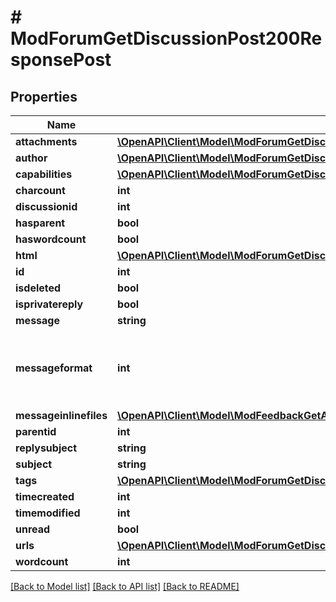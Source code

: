 # # ModForumGetDiscussionPost200ResponsePost

## Properties

Name | Type | Description | Notes
------------ | ------------- | ------------- | -------------
**attachments** | [**\OpenAPI\Client\Model\ModForumGetDiscussionPost200ResponsePostAttachmentsInner[]**](ModForumGetDiscussionPost200ResponsePostAttachmentsInner.md) |  |
**author** | [**\OpenAPI\Client\Model\ModForumGetDiscussionPost200ResponsePostAuthor**](ModForumGetDiscussionPost200ResponsePostAuthor.md) |  |
**capabilities** | [**\OpenAPI\Client\Model\ModForumGetDiscussionPost200ResponsePostCapabilities**](ModForumGetDiscussionPost200ResponsePostCapabilities.md) |  |
**charcount** | **int** | charcount | [optional]
**discussionid** | **int** | discussionid |
**hasparent** | **bool** | hasparent |
**haswordcount** | **bool** | haswordcount |
**html** | [**\OpenAPI\Client\Model\ModForumGetDiscussionPost200ResponsePostHtml**](ModForumGetDiscussionPost200ResponsePostHtml.md) |  | [optional]
**id** | **int** | id |
**isdeleted** | **bool** | isdeleted |
**isprivatereply** | **bool** | isprivatereply |
**message** | **string** | message |
**messageformat** | **int** | message format (1 &#x3D; HTML, 0 &#x3D; MOODLE, 2 &#x3D; PLAIN, or 4 &#x3D; MARKDOWN) |
**messageinlinefiles** | [**\OpenAPI\Client\Model\ModFeedbackGetAnalysis200ResponseItemsdataInnerItemItemfilesInner[]**](ModFeedbackGetAnalysis200ResponseItemsdataInnerItemItemfilesInner.md) |  | [optional]
**parentid** | **int** | parentid | [optional]
**replysubject** | **string** | replysubject |
**subject** | **string** | subject |
**tags** | [**\OpenAPI\Client\Model\ModForumGetDiscussionPost200ResponsePostTagsInner[]**](ModForumGetDiscussionPost200ResponsePostTagsInner.md) |  | [optional]
**timecreated** | **int** | timecreated |
**timemodified** | **int** | timemodified |
**unread** | **bool** | unread | [optional]
**urls** | [**\OpenAPI\Client\Model\ModForumGetDiscussionPost200ResponsePostUrls**](ModForumGetDiscussionPost200ResponsePostUrls.md) |  | [optional]
**wordcount** | **int** | wordcount | [optional]

[[Back to Model list]](../../README.md#models) [[Back to API list]](../../README.md#endpoints) [[Back to README]](../../README.md)
